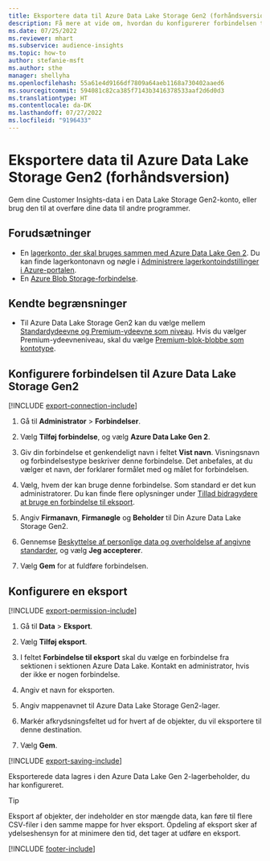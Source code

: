 ```yaml
---
title: Eksportere data til Azure Data Lake Storage Gen2 (forhåndsversion)
description: Få mere at vide om, hvordan du konfigurerer forbindelsen til Azure Data Lake Storage Gen2.
ms.date: 07/25/2022
ms.reviewer: mhart
ms.subservice: audience-insights
ms.topic: how-to
author: stefanie-msft
ms.author: sthe
manager: shellyha
ms.openlocfilehash: 55a61e4d9166df7809a64aeb1168a730402aaed6
ms.sourcegitcommit: 594081c82ca385f7143b3416378533aaf2d6d0d3
ms.translationtype: HT
ms.contentlocale: da-DK
ms.lasthandoff: 07/27/2022
ms.locfileid: "9196433"
---
```

# <a name="export-data-to-azure-data-lake-storage-gen2-preview"></a>Eksportere data til Azure Data Lake Storage Gen2 (forhåndsversion)

Gem dine Customer Insights-data i en Data Lake Storage Gen2-konto, eller brug den til at overføre dine data til andre programmer.

## <a name="prerequisites"></a>Forudsætninger

- En [lagerkonto, der skal bruges sammen med Azure Data Lake Gen 2](/azure/storage/blobs/create-data-lake-storage-account). Du kan finde lagerkontonavn og nøgle i [Administrere lagerkontoindstillinger i Azure-portalen](/azure/storage/common/storage-account-manage).
- En [Azure Blob Storage-forbindelse](/azure/storage/blobs/storage-quickstart-blobs-portal#create-a-container).

## <a name="known-limitations"></a>Kendte begrænsninger

- Til Azure Data Lake Storage Gen2 kan du vælge mellem [Standardydeevne og Premium-ydeevne som niveau](/azure/storage/blobs/create-data-lake-storage-account). Hvis du vælger Premium-ydeevneniveau, skal du vælge [Premium-blok-blobbe som kontotype](/azure/storage/common/storage-account-overview#types-of-storage-accounts).

## <a name="set-up-connection-to-azure-data-lake-storage-gen2"></a>Konfigurere forbindelsen til Azure Data Lake Storage Gen2

[!INCLUDE [export-connection-include](includes/export-connection-admn.md)]

1. Gå til **Administrator** > **Forbindelser**.

1. Vælg **Tilføj forbindelse**, og vælg **Azure Data Lake Gen 2**.

1. Giv din forbindelse et genkendeligt navn i feltet **Vist navn**. Visningsnavn og forbindelsestype beskriver denne forbindelse. Det anbefales, at du vælger et navn, der forklarer formålet med og målet for forbindelsen.

1. Vælg, hvem der kan bruge denne forbindelse. Som standard er det kun administratorer. Du kan finde flere oplysninger under [Tillad bidragydere at bruge en forbindelse til eksport](connections.md#allow-contributors-to-use-a-connection-for-exports).

1. Angiv **Firmanavn**, **Firmanøgle** og **Beholder** til Din Azure Data Lake Storage Gen2.

1. Gennemse [Beskyttelse af personlige data og overholdelse af angivne standarder](connections.md#data-privacy-and-compliance), og vælg **Jeg accepterer**.

1. Vælg **Gem** for at fuldføre forbindelsen.

## <a name="configure-an-export"></a>Konfigurere en eksport

[!INCLUDE [export-permission-include](includes/export-permission.md)]

1. Gå til **Data** > **Eksport**.

1. Vælg **Tilføj eksport**.

1. I feltet **Forbindelse til eksport** skal du vælge en forbindelse fra sektionen i sektionen Azure Data Lake. Kontakt en administrator, hvis der ikke er nogen forbindelse.

1. Angiv et navn for eksporten.

1. Angiv mappenavnet til Azure Data Lake Storage Gen2-lager.

1. Markér afkrydsningsfeltet ud for hvert af de objekter, du vil eksportere til denne destination.

1. Vælg **Gem**.

[!INCLUDE [export-saving-include](includes/export-saving.md)]

Eksporterede data lagres i den Azure Data Lake Gen 2-lagerbeholder, du har konfigureret.

> [!TIP]
> Eksport af objekter, der indeholder en stor mængde data, kan føre til flere CSV-filer i den samme mappe for hver eksport. Opdeling af eksport sker af ydelseshensyn for at minimere den tid, det tager at udføre en eksport.

[!INCLUDE [footer-include](includes/footer-banner.md)]

